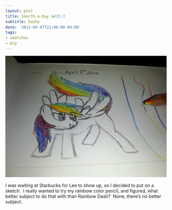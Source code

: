 ```yaml
---
layout: post
title: Skecth-a-Day &#35;3
subtitle: Dashy
date: '2012-04-07T21:00:00-04:00'
tags:
- sketches
- mlp
---
```

![](/assets/images/sketches/sad3-dashy.jpg)

I was waiting at Starbucks for Lee to show up, so I decided to put on a sketch.  I really wanted to try my rainbow color pencil, and figured, what better subject to do that with than Rainbow Dash?  None, there’s no better subject.
